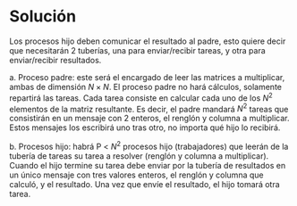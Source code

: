 # Solución 

Los procesos hijo deben comunicar el resultado al padre, esto quiere decir que necesitarán 2 tuberías, una para enviar/recibir tareas, y otra para
enviar/recibir resultados.

a. Proceso padre: este será el encargado de leer las matrices a multiplicar, ambas de dimensión
$N \times N$. El proceso padre no hará cálculos, solamente repartirá las tareas. Cada tarea consiste en calcular
cada uno de los $N^2$ elementos de la matriz resultante. Es decir, el padre mandará $N^2$ tareas que
consistirán en un mensaje con 2 enteros, el renglón y columna a multiplicar. Estos mensajes los
escribirá uno tras otro, no importa qué hijo lo recibirá.

b. Procesos hijo: habrá P < $N^2$ procesos hijo (trabajadores) que leerán de la tubería de tareas su
tarea a resolver (renglón y columna a multiplicar). Cuando el hijo termine su tarea debe enviar por la
tubería de resultados en un único mensaje con tres valores enteros, el renglón y columna que calculó, y
el resultado. Una vez que envíe el resultado, el hijo tomará otra tarea.
